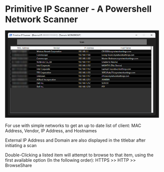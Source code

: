 # Primitive IP Scanner - A Powershell Network Scanner

<p align="center"><img src="https://github.com/illsk1lls/IPScanner/blob/main/.readme/IPScanner.png?raw=true"><p>

For use with simple networks to get an up to date list of client: MAC Address, Vendor, IP Address, and Hostnames<br>

External IP Address and Domain are also displayed in the titlebar after initiating a scan<br>

Double-Clicking a listed item will attempt to browse to that item, using the first available option (In the following order): HTTPS \>\> HTTP \>\> BrowseShare<br>